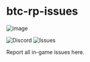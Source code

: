 # btc-rp-issues
<p align="center">

![image](https://user-images.githubusercontent.com/42920111/143830892-ac440d18-0819-4d08-b22d-e9a01f7390de.png)

![Discord](https://img.shields.io/discord/804053511675314256?style=flat)
![Issues](https://img.shields.io/bitbucket/issues-raw/boom1053/btc-rp-issues)

Report all in-game issues here.
</p>